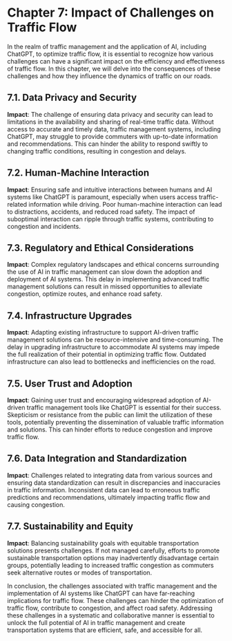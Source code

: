 Chapter 7: Impact of Challenges on Traffic Flow
===============================================

In the realm of traffic management and the application of AI, including ChatGPT, to optimize traffic flow, it is essential to recognize how various challenges can have a significant impact on the efficiency and effectiveness of traffic flow. In this chapter, we will delve into the consequences of these challenges and how they influence the dynamics of traffic on our roads.

7.1. **Data Privacy and Security**
----------------------------------

**Impact**: The challenge of ensuring data privacy and security can lead to limitations in the availability and sharing of real-time traffic data. Without access to accurate and timely data, traffic management systems, including ChatGPT, may struggle to provide commuters with up-to-date information and recommendations. This can hinder the ability to respond swiftly to changing traffic conditions, resulting in congestion and delays.

7.2. **Human-Machine Interaction**
----------------------------------

**Impact**: Ensuring safe and intuitive interactions between humans and AI systems like ChatGPT is paramount, especially when users access traffic-related information while driving. Poor human-machine interaction can lead to distractions, accidents, and reduced road safety. The impact of suboptimal interaction can ripple through traffic systems, contributing to congestion and incidents.

7.3. **Regulatory and Ethical Considerations**
----------------------------------------------

**Impact**: Complex regulatory landscapes and ethical concerns surrounding the use of AI in traffic management can slow down the adoption and deployment of AI systems. This delay in implementing advanced traffic management solutions can result in missed opportunities to alleviate congestion, optimize routes, and enhance road safety.

7.4. **Infrastructure Upgrades**
--------------------------------

**Impact**: Adapting existing infrastructure to support AI-driven traffic management solutions can be resource-intensive and time-consuming. The delay in upgrading infrastructure to accommodate AI systems may impede the full realization of their potential in optimizing traffic flow. Outdated infrastructure can also lead to bottlenecks and inefficiencies on the road.

7.5. **User Trust and Adoption**
--------------------------------

**Impact**: Gaining user trust and encouraging widespread adoption of AI-driven traffic management tools like ChatGPT is essential for their success. Skepticism or resistance from the public can limit the utilization of these tools, potentially preventing the dissemination of valuable traffic information and solutions. This can hinder efforts to reduce congestion and improve traffic flow.

7.6. **Data Integration and Standardization**
---------------------------------------------

**Impact**: Challenges related to integrating data from various sources and ensuring data standardization can result in discrepancies and inaccuracies in traffic information. Inconsistent data can lead to erroneous traffic predictions and recommendations, ultimately impacting traffic flow and causing congestion.

7.7. **Sustainability and Equity**
----------------------------------

**Impact**: Balancing sustainability goals with equitable transportation solutions presents challenges. If not managed carefully, efforts to promote sustainable transportation options may inadvertently disadvantage certain groups, potentially leading to increased traffic congestion as commuters seek alternative routes or modes of transportation.

In conclusion, the challenges associated with traffic management and the implementation of AI systems like ChatGPT can have far-reaching implications for traffic flow. These challenges can hinder the optimization of traffic flow, contribute to congestion, and affect road safety. Addressing these challenges in a systematic and collaborative manner is essential to unlock the full potential of AI in traffic management and create transportation systems that are efficient, safe, and accessible for all.
